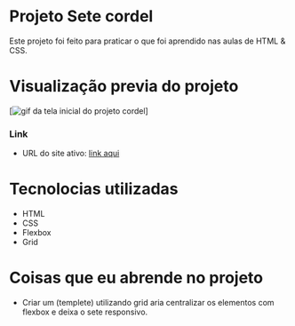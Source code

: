 # Projeto Sete cordel

Este projeto foi feito para praticar o que foi aprendido nas aulas de HTML & CSS.

# Visualização previa do projeto
[<img src="./src/img/burger.gif" alt="gif da tela inicial do projeto cordel">]

### Link


- URL do site ativo: [link aqui](https://andersonf-dev.github.io/site-burguer-01/)

# Tecnolocias utilizadas
- HTML
- CSS
- Flexbox
- Grid

# Coisas que eu abrende no projeto

- Criar um (templete) utilizando grid aria centralizar os elementos com flexbox e deixa o sete responsivo.


